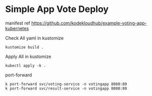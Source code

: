 # Simple App Vote Deploy
manifest ref
https://github.com/kodekloudhub/example-voting-app-kubernetes

Check All yaml in kustomize
```
kustomize build . 
```
Apply All in kustomize
```
kubectl apply -k .
```

port-forward 
```
k port-forward svc/voting-service -n votingapp 8080:80
k port-forward svc/result-service -n votingapp 8080:80
```
